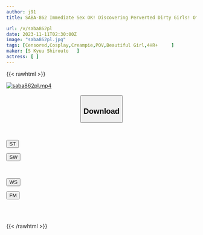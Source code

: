 ```yaml
---
author: j91
title: SABA-862 Immediate Sex OK! Discovering Perverted Dirty Girls! Off Paco Report Vulgar Oho Voice Climax Pewter Ahegao Gangimari Sex Mitsuha-chan Vol.03

url: /v/saba862pl
date: 2023-11-11T02:30:00Z
image: "saba862pl.jpg"
tags: [Censored,Cosplay,Creampie,POV,Beautiful Girl,4HR+	 ]
maker: [S Kyuu Shirouto   ]
actress: [ ]
---
```



{{< rawhtml >}}

<div class="video" data-videoid="81oKJVeRvVflW8">
    <a href="javascript:;">
        <img src="https://my.j91.asia/v/saba862pl/saba862pl.jpg" width="WIDTH" height="HEIGHT" alt="saba862pl.mp4" loading="lazy">
    </a>
</div>

<script type="text/javascript" src="https://j91.asia/asset/on-demand-st.js"></script>

<br>
  <link rel="stylesheet" href="https://j91.asia/asset/bs5.css">
  
  <center>
  <button class="btn btn-primary" type="button" data-bs-toggle="collapse" data-bs-target=".multi-collapse" aria-expanded="false" aria-controls="multiCollapseExample1 multiCollapseExample2"><h2>Download</h2></button></center>
</p>
<div class="row">
  <div class="col">
    <div class="collapse multi-collapse" id="multiCollapseExample1">
      <div class="card card-body">
	      	      <br>
<div class="buttons">  
<p><a href="https://streamtape.to/v/81oKJVeRvVflW8" target="_blank"><button class="btn-hover color-3"><i class="fa fa-download"></i> ST</button></a></p>
<p><a href="https://sfastwish.com/wv76ykrf0ds9" target="_blank"><button class="btn-hover color-2"><i class="fa fa-download"></i> SW</button></a></p></div>
    </div>
  </div>
</div>
  <div class="col">
    <div class="collapse multi-collapse" id="multiCollapseExample2">
      <div class="card card-body">
	      <br>
<div class="buttons">
<p><a href="javascript:;" target="_blank"><button class="btn-hover color-9"><i class="fa fa-download"></i> WS</button></a></p>
<p><a href="javascript:;" target="_blank"><button class="btn-hover color-8"><i class="fa fa-download"></i> FM</button></a></p></div>
<br><br>
      </div>
    </div>
  </div>
</div>

{{< /rawhtml >}}
